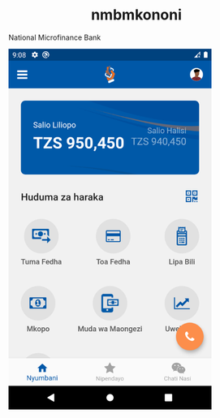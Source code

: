 <h1 align="center" >nmbmkononi</h1>

National Microfinance Bank

<img align="center" src="./docs/main.png" width="400px">